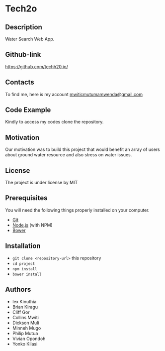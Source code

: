 # Tech2o
## Description
Water Search Web App.

## Github-link
https://github.com/techh20.io/

## Contacts
To find me, here is my account mwiticmutumamwenda@gmail.com

## Code Example
Kindly to access my codes clone the repository.

## Motivation
Our motivation was to build this project that would benefit an array of users about ground water resource and also stress on water issues.

## License
The project is under license by MIT

## Prerequisites

You will need the following things properly installed on your computer.

* [Git](https://git-scm.com/)
* [Node.js](https://nodejs.org/) (with NPM)
* [Bower](https://bower.io/)


## Installation

* `git clone <repository-url>` this repository
* `cd project`
* `npm install`
* `bower install`

## Authors
 * lex Kinuthia
 * Brian Kiragu
 * Cliff Gor
 * Collins Mwiti
 * Dickson Muli
 * Minneh Mugo
 * Philip Mutua
 * Vivian Opondoh
 * Yonko Kilasi


